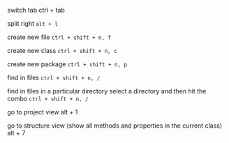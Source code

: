 switch tab
ctrl + tab

split right
`alt + l`

create new file
`ctrl + shift + n, f`

create new class
`ctrl + shift + n, c`

create new package
`ctrl + shift + n, p`

find in files
`ctrl + shift + n, /`

find in files in a particular directory
select a directory and then hit the combo `ctrl + shift + n, /`

go to project view
alt + 1

go to structure view (show all methods and properties in the current class)
alt + 7

